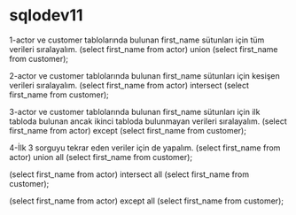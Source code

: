 # sqlodev11

1-actor ve customer tablolarında bulunan first_name sütunları için tüm verileri sıralayalım.
(select first_name from actor)
union
(select first_name from customer);

2-actor ve customer tablolarında bulunan first_name sütunları için kesişen verileri sıralayalım.
(select first_name from actor)
intersect
(select first_name from customer);

3-actor ve customer tablolarında bulunan first_name sütunları için ilk tabloda bulunan ancak ikinci tabloda bulunmayan verileri sıralayalım.
(select first_name from actor)
except
(select first_name from customer);

4-İlk 3 sorguyu tekrar eden veriler için de yapalım.
(select first_name from actor)
union all
(select first_name from customer);

(select first_name from actor)
intersect all
(select first_name from customer);

(select first_name from actor)
except all
(select first_name from customer);
